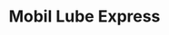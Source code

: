 ---
title: "Mobil Lube Express"
url: /santa-tecla/mobil-lube-express/
shop: reparación de automóviles
---